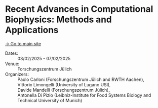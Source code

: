 # Recent Advances in Computational Biophysics: Methods and Applications

[→ Go to main site](https://www.fz-juelich.de/en/inm/inm-9/conferences/racb)

<dl class="event-info">
  <dt>Dates:</dt>
  <dd>03/02/2025 - 07/02/2025</dd>
  
  <dt>Venue:</dt>
  <dd>Forschungszentrum Jülich</dd>
  
  <dt>Organizers:</dt>
  <dd>Paolo Carloni (Forschungszentrum Jülich and RWTH Aachen),</br> Vittorio Limongelli (University of Lugano USI),</br>Davide Mandelli (Forschungszentrum Jülich),</br> Antonella Di Pizio (Leibniz-Institute for Food Systems Biology and Technical University of Munich)</dd>
</dl>








